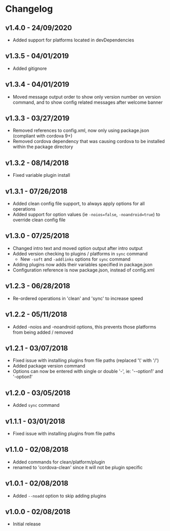 # Changelog

## v1.4.0 - 24/09/2020

- Added support for platforms located in devDependencies

## v1.3.5 - 04/01/2019

- Added gitignore

## v1.3.4 - 04/01/2019

- Moved message output order to show only version number on version command, and to show config related messages after welcome banner

## v1.3.3 - 03/27/2019

- Removed references to config.xml, now only using package.json (compliant with cordova 9+)
- Removed cordova dependency that was causing cordova to be installed within the package directory

## v1.3.2 - 08/14/2018

- Fixed variable plugin install

## v1.3.1 - 07/26/2018

- Added clean config file support, to always apply options for all operations
- Added support for option values (ie `-noios=false`, `-noandroid=true`) to override clean config file

## v1.3.0 - 07/25/2018

- Changed intro text and moved option output after intro output
- Added version checking to plugins / platforms in `sync` command
  - New `-soft` and `-addlinks` options for `sync` command
- Adding plugins now adds their variables specified in package.json
- Configuration reference is now package.json, instead of config.xml

## v1.2.3 - 06/28/2018

- Re-ordered operations in 'clean' and 'sync' to increase speed

## v1.2.2 - 05/11/2018

- Added -noios and -noandroid options, this prevents those platforms from being added / removed

## v1.2.1 - 03/07/2018

- Fixed issue with installing plugins from file paths (replaced '\\' with '/')
- Added package version command
- Options can now be entered with single or double '-', ie: '--option1' and '-option1'

## v1.2.0 - 03/05/2018

- Added `sync` command

## v1.1.1 - 03/01/2018

- Fixed issue with installing plugins from file paths

## v1.1.0 - 02/08/2018

- Added commands for clean/platform/plugin
- renamed to 'cordova-clean' since it will not be plugin specific

## v1.0.1 - 02/08/2018

- Added `--noadd` option to skip adding plugins

## v1.0.0 - 02/08/2018

- Initial release